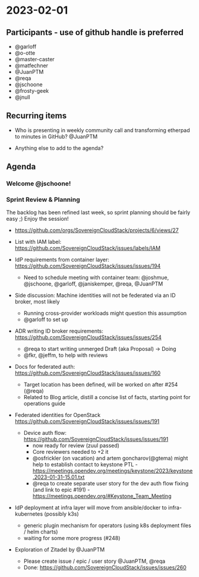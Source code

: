 # 2023-02-01
## Participants - use of github handle is preferred
* @garloff
* @o-otte
* @master-caster
* @matfechner
* @JuanPTM
* @reqa
* @jschoone
* @frosty-geek
* @jnull

## Recurring items
* Who is presenting in weekly community call and transforming etherpad to minutes in GitHub?
  @JuanPTM

* Anything else to add to the agenda?

## Agenda

### Welcome @jschoone!

### Sprint Review & Planning

The backlog has been refined last week, so sprint planning should be fairly easy ;)
Enjoy the session!

* https://github.com/orgs/SovereignCloudStack/projects/6/views/27
* List with IAM label: https://github.com/SovereignCloudStack/issues/labels/IAM

* IdP requirements from container layer: https://github.com/SovereignCloudStack/issues/issues/194
  - Need to schedule meeting with container team: @joshmue, @jschoone, @garloff, @janiskemper, @reqa, @JuanPTM
* Side discussion: Machine identities will not be federated via an ID broker, most likely
  - Running cross-provider workloads might question this assumption
  - @garloff to set up

* ADR writing ID broker requirements: https://github.com/SovereignCloudStack/issues/issues/254
  - @reqa to start writing unmerged Draft (aka Proposal) -> Doing
  - @fkr, @jeffm, to help with reviews


* Docs for federated auth: https://github.com/SovereignCloudStack/issues/issues/160
  - Target location has been defined, will be worked on after #254 (@reqa)
  - Related to Blog article, distill a concise list of facts, starting point for operations guide

* Federated identities for OpenStack https://github.com/SovereignCloudStack/issues/issues/191
  * Device auth flow: https://github.com/SovereignCloudStack/issues/issues/191
    - now ready for review (zuul passed)
    - Core reviewers needed to +2 it
    - @osfrickler (on vacation) and artem goncharov(@gtema) might help to establish contact to keystone PTL - 
https://meetings.opendev.org/meetings/keystone/2023/keystone.2023-01-31-15.01.txt
    - @reqa to create separate user story for the dev auth flow fixing (and link to epic #191) - https://meetings.opendev.org/#Keystone_Team_Meeting

* IdP deployment at infra layer will move from ansible/docker to infra-kubernetes (possibly k3s)
  - generic plugin mechanism for operators (using k8s deployment files / helm charts)
  - waiting for some more progress (#248)

* Exploration of Zitadel by @JuanPTM
  - Please create issue / epic / user story @JuanPTM, @reqa
  - Done: https://github.com/SovereignCloudStack/issues/issues/260

